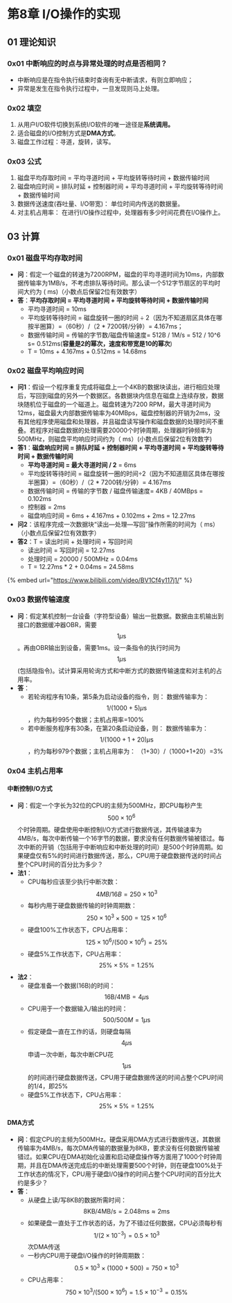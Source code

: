 # 第8章 I/O操作的实现

## 01 理论知识

### 0x01 中断响应的时点与异常处理的时点是否相同？

* 中断响应是在指令执行结束时查询有无中断请求，有则立即响应；
* 异常是发生在指令执行过程中，一旦发现则马上处理。

### 0x02 填空

1. 从用户I/O软件切换到系统I/O软件的唯一途径是**系统调用。**
2. 适合磁盘的I/O控制方式是**DMA方式**。
3. 磁盘工作过程：寻道，旋转，读写。

### 0x03 公式

1. 磁盘平均存取时间 = 平均寻道时间 + 平均旋转等待时间 + 数据传输时间
2. 磁盘响应时间 = 排队时延 +  控制器时间 + 平均寻道时间 + 平均旋转等待时间 + 数据传输时间 
3. 数据传送速度\(吞吐量、I/O带宽\)： 单位时间内传送的数据量。 
4. 对主机占用率： 在进行I/O操作过程中，处理器有多少时间花费在I/O操作上。

## 03 计算

### 0x01 磁盘平均存取时间

* **问**：假定一个磁盘的转速为7200RPM，磁盘的平均寻道时间为10ms，内部数据传输率为1MB/s，不考虑排队等待时间。那么读一个512字节扇区的平均时间大约为 \(   ms\)（小数点后保留2位有效数字）
* **答**：**平均存取时间 = 平均寻道时间 + 平均旋转等待时间 + 数据传输时间**
  * 平均寻道时间 = 10ms
  * 平均旋转等待时间 = 磁盘旋转一圈的时间 ÷ 2（因为不知道扇区具体在哪按半圈算）=（60秒）/（2 \* 7200转/分钟）= 4.167ms；
  * 数据传输时间 = 传输的字节数/磁盘传输速度= 512B / 1M/s = 512 / 10^6  s= 0.512ms\(**容量是2的幂次，速度和带宽是10的幂次**\)
  * T = 10ms + 4.167ms + 0.512ms = 14.68ms

### 0x02 磁盘平均响应时间

* **问1**：假设一个程序重复完成将磁盘上一个4KB的数据块读出，进行相应处理后，写回到磁盘的另外一个数据区。各数据块内信息在磁盘上连续存放，数据块随机位于磁盘的一个磁道上。磁盘转速为7200 RPM，最大寻道时间为12ms，磁盘最大内部数据传输率为40MBps，磁盘控制器的开销为2ms，没有其他程序使用磁盘和处理器，并且磁盘读写操作和磁盘数据的处理时间不重叠。若程序对磁盘数据的处理需要20000个时钟周期，处理器时钟频率为500MHz，则磁盘平均响应时间约为（ ms）\(小数点后保留2位有效数字\)
* **答1**：**磁盘响应时间 = 排队时延 +  控制器时间 + 平均寻道时间 + 平均旋转等待时间 + 数据传输时间** 
  * **平均寻道时间 = 最大寻道时间 / 2** = 6ms
  * 平均旋转等待时间 = 磁盘旋转一圈的时间÷2（因为不知道扇区具体在哪按半圈算）=（60秒）/（2 \* 7200转/分钟）= 4.167ms
  * 数据传输时间  = 传输的字节数 / 磁盘传输速度= 4KB / 40MBps = 0.102ms
  * 控制器 = 2ms
  * 磁盘响应时间 = 6ms + 4.167ms + 0.102ms + 2ms = 12.27ms
* **问2**：该程序完成一次数据块“读出—处理—写回”操作所需的时间为（ ms）（小数点后保留2位有效数字）
* **答2**：T = 读出时间 + 处理时间 + 写回时间
  * 读出时间 = 写回时间 = 12.27ms
  * 处理时间 = 20000 / 500MHz = 0.04ms
  * T = 12.27ms \* 2 + 0.04ms = 24.58ms

{% embed url="https://www.bilibili.com/video/BV1Cf4y117j1/" %}

### 0x03 数据传输速度

* **问**：假定某机控制一台设备（字符型设备）输出一批数据。数据由主机输出到接口的数据缓冲器OBR，需要 $$1 \mu \mathrm{s}$$ 。再由OBR输出到设备，需要1ms。设一条指令的执行时间为 $$1 \mu \mathrm{s}$$ \(包括隐指令\)。试计算采用轮询方式和中断方式的数据传输速度和对主机的占用率。
* **答**：
  * 若轮询程序有10条，第5条为启动设备的指令，则： 数据传输率为： $$1/(1000+5) \mu \mathrm{s}$$ ，约为每秒995个数据；主机占用率=100%
  * 若中断服务程序有30条，在第20条启动设备，则： 数据传输率为： $$1/(1000+1+20) \mu \mathrm{s}$$ ，约为每秒979个数据；主机占用率为： （1+30）/（1000+1+20）=3%

### 0x04 主机占用率

#### 中断控制I/O方式

* **问**：假定一个字长为32位的CPU的主频为500MHz，即CPU每秒产生 $$500×10^6$$ 个时钟周期。硬盘使用中断控制I/O方式进行数据传送，其传输速率为4MB/s，每次中断传输一个16字节的数据，要求没有任何数据传输被错过。每次中断的开销（包括用于中断响应和中断处理的时间）是500个时钟周期。如果硬盘仅有5%的时间进行数据传送，那么，CPU用于硬盘数据传送的时间占整个CPU时间的百分比为多少？
* **法1**：
  * CPU每秒应该至少执行中断次数： $$4MB/16B=250×10^3$$ 
  * 每秒内用于硬盘数据传输的时钟周期数： $$250×10^3×500=125×10^6$$ 
  * 硬盘100%工作状态下，CPU占用率： $$125×10^6 /(500×10^6)=25 \%$$ 
  * 硬盘5%工作状态下，CPU占用率： $$25 \% ×5\%=1.25\%$$ 
* **法2**：
  * 硬盘准备一个数据\(16B\)的时间： $$16 \mathrm{B} / 4 \mathrm{MB}=4 \mu \mathrm{s}$$ 
  * CPU用于一个数据输入/输出的时间： $$500/500M=1 \mu \mathrm{s}$$ 
  * 假定硬盘一直在工作的话，则硬盘每隔 $$4 \mu \mathrm{s}$$ 申请一次中断，每次中断CPU花 $$1 \mu \mathrm{s}$$ 的时间进行硬盘数据传送，CPU用于硬盘数据传送的时间占整个CPU时间的1/4，即25%
  * 硬盘5%工作状态下，CPU占用率： $$25 \% ×5\%=1.25\%$$       

#### DMA方式

* **问**：假定CPU的主频为500MHz。硬盘采用DMA方式进行数据传送，其数据传输率为4MB/s，每次DMA传输的数据量为8KB，要求没有任何数据传输被错过。如果CPU在DMA初始化设置和启动硬盘操作等方面用了1000个时钟周期，并且在DMA传送完成后的中断处理需要500个时钟，则在硬盘100%处于工作状态的情况下，CPU用于硬盘I/O操作的时间占整个CPU时间的百分比大约是多少？
* **答**：
  * 从硬盘上读/写8KB的数据所需时间： $$8 \mathrm{KB} / 4 \mathrm{MB} / \mathrm{s}=2.048 \mathrm{ms} \approx 2 \mathrm{ms}$$ 
  * 如果硬盘一直处于工作状态的话，为了不错过任何数据，CPU必须每秒有 $$1 /\left(2 \times 10^{-3}\right)=0.5 \times 10^{3}$$ 次DMA传送
  * 一秒内CPU用于硬盘I/O操作的时钟周期数： $$0.5×10^3×(1000+500)=750×10^3$$ 
  * CPU占用率： $$750×10^3/(500×10^6)=1.5 ×10^{-3}=0.15\%$$ 

